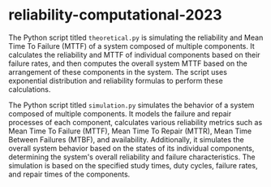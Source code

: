 # reliability-computational-2023

The Python script titled `theoretical.py` is simulating the reliability and Mean Time To Failure (MTTF) of a system composed of multiple components. It calculates the reliability and MTTF of individual components based on their failure rates, and then computes the overall system MTTF based on the arrangement of these components in the system. The script uses exponential distribution and reliability formulas to perform these calculations.

The Python script titled `simulation.py` simulates the behavior of a system composed of multiple components. It models the failure and repair processes of each component, calculates various reliability metrics such as Mean Time To Failure (MTTF), Mean Time To Repair (MTTR), Mean Time Between Failures (MTBF), and availability. Additionally, it simulates the overall system behavior based on the states of its individual components, determining the system's overall reliability and failure characteristics. The simulation is based on the specified study times, duty cycles, failure rates, and repair times of the components.
